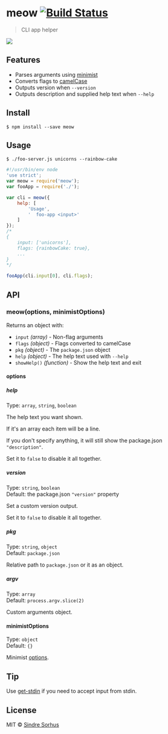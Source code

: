 # meow [![Build Status](https://travis-ci.org/sindresorhus/meow.svg?branch=master)](https://travis-ci.org/sindresorhus/meow)

> CLI app helper

![](meow.gif)


## Features

- Parses arguments using [minimist](https://github.com/substack/minimist)
- Converts flags to [camelCase](https://github.com/sindresorhus/camelcase)
- Outputs version when `--version`
- Outputs description and supplied help text when `--help`


## Install

```
$ npm install --save meow
```


## Usage

```
$ ./foo-server.js unicorns --rainbow-cake
```

```js
#!/usr/bin/env node
'use strict';
var meow = require('meow');
var fooApp = require('./');

var cli = meow({
	help: [
		'Usage',
		'  foo-app <input>'
	]
});
/*
{
	input: ['unicorns'],
	flags: {rainbowCake: true},
	...
}
*/

fooApp(cli.input[0], cli.flags);
```


## API

### meow(options, minimistOptions)

Returns an object with:

- `input` *(array)* - Non-flag arguments
- `flags` *(object)* - Flags converted to camelCase
- `pkg` *(object)* - The `package.json` object
- `help` *(object)* - The help text used with `--help`
- `showHelp()` *(function)* - Show the help text and exit

#### options

##### help

Type: `array`, `string`, `boolean`

The help text you want shown.

If it's an array each item will be a line.

If you don't specify anything, it will still show the package.json `"description"`.

Set it to `false` to disable it all together.

##### version

Type: `string`, `boolean`  
Default: the package.json `"version"` property

Set a custom version output.

Set it to `false` to disable it all together.

##### pkg

Type: `string`, `object`  
Default: `package.json`

Relative path to `package.json` or it as an object.

##### argv

Type: `array`  
Default: `process.argv.slice(2)`

Custom arguments object.

#### minimistOptions

Type: `object`  
Default: `{}`

Minimist [options](https://github.com/substack/minimist#var-argv--parseargsargs-opts).


## Tip

Use [get-stdin](https://github.com/sindresorhus/get-stdin) if you need to accept input from stdin.


## License

MIT © [Sindre Sorhus](http://sindresorhus.com)
